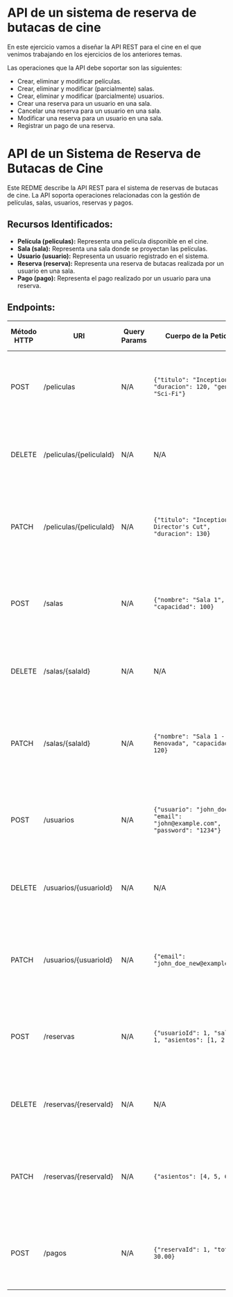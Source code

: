 # API de un sistema de reserva de butacas de cine

En este ejercicio vamos a diseñar la API REST para el cine en el que venimos trabajando en los ejercicios de los anteriores temas.

Las operaciones que la API debe soportar son las siguientes:

- Crear, eliminar y modificar películas.
- Crear, eliminar y modificar (parcialmente) salas.
- Crear, eliminar y modificar (parcialmente) usuarios.
- Crear una reserva para un usuario en una sala.
- Cancelar una reserva para un usuario en una sala.
- Modificar una reserva para un usuario en una sala.
- Registrar un pago de una reserva.

# API de un Sistema de Reserva de Butacas de Cine

Este REDME describe la API REST para el sistema de reservas de butacas de cine. La API soporta operaciones relacionadas con la gestión de películas, salas, usuarios, reservas y pagos.

## Recursos Identificados:
- **Película (peliculas):** Representa una película disponible en el cine.
- **Sala (sala):** Representa una sala donde se proyectan las películas.
- **Usuario (usuario):** Representa un usuario registrado en el sistema.
- **Reserva (reserva):** Representa una reserva de butacas realizada por un usuario en una sala.
- **Pago (pago):** Representa el pago realizado por un usuario para una reserva.

## Endpoints:

| Método HTTP | URI | Query Params  | Cuerpo de la Petición | Cuerpo de la Respuesta | Códigos de Respuesta |
|-------------|----------------------------------|---------------|---------------------------------------------------------------------------|-------------------------------------------------------------------------------------------|-------------------------------------------------------------|
| POST  | /peliculas | N/A | `{"titulo": "Inception", "duracion": 120, "genero": "Sci-Fi"}` | `{"peliculaId": 1, "titulo": "Inception", "duracion": 120, "genero": "Sci-Fi"}`| 201 Created<br/>400 Bad Request<br/>500 Internal Server Error |
| DELETE| /peliculas/{peliculaId}| N/A | N/A | `{"mensaje": "pelicula eliminada"}`                                                                                           | 200 OK<br/>404 Not Found<br/>500 Internal Server Error        |
| PATCH | /peliculas/{peliculaId}| N/A | `{"titulo": "Inception - Director's Cut", "duracion": 130}`| `{"peliculaId": 1, "titulo": "Inception - Director's Cut", "duracion": 130, "genero": "Sci-Fi"}`  | 200 OK<br/>400 Bad Request<br/>404 Not Found<br/>500 Internal Server Error |
| POST  | /salas   | N/A | `{"nombre": "Sala 1", "capacidad": 100}`  | `{"salaId": 1, "nombre": "Sala 1", "capacidad": 100}`| 201 Created<br/>400 Bad Request<br/>500 Internal Server Error |
| DELETE| /salas/{salaId}| N/A| N/A | `{"mensaje": "sala eliminada"}`  | 200 OK<br/>404 Not Found<br/>500 Internal Server Error  |
| PATCH | /salas/{salaId}| N/A | `{"nombre": "Sala 1 - Renovada", "capacidad": 120}`   | `{"salaId": 1, "nombre": "Sala 1 - Renovada", "capacidad": 120}`| 200 OK<br/>400 Bad Request<br/>404 Not Found<br/>500 Internal Server Error |
| POST  | /usuarios   | N/A | `{"usuario": "john_doe", "email": "john@example.com", "password": "1234"}` | `{"usuarioId": 1, "usuario": "john_doe", "email": "john@example.com"}` | 201 Created<br/>400 Bad Request<br/>500 Internal Server Error |
| DELETE| /usuarios/{usuarioId}| N/A | N/A | `{"mensaje": "usuario eliminada"}`  | 200 OK<br/>404 Not Found<br/>500 Internal Server Error  |
| PATCH | /usuarios/{usuarioId}| N/A | `{"email": "john_doe_new@example.com"}`| `{"usuarioId": 1, "usuario": "john_doe", "email": "john_doe_new@example.com"}`   | 200 OK<br/>400 Bad Request<br/>404 Not Found<br/>500 Internal Server Error |
| POST  | /reservas  | N/A | `{"usuarioId": 1, "salaId": 1, "asientos": [1, 2, 3]}`   | `{"reservaId": 1, "usuarioId": 1, "salaId": 1, "asientos": [1, 2, 3], "estado": "confirmado"}`   | 201 Created<br/>400 Bad Request<br/>500 Internal Server Error |
| DELETE| /reservas/{reservaId}| N/A | N/A | `{"mensaje": "Reserva cancelada"}` | 200 OK<br/>404 Not Found<br/>500 Internal Server Error  |
| PATCH | /reservas/{reservaId}| N/A | `{"asientos": [4, 5, 6]}`| `{"reservaId": 1, "usuarioId": 1, "salaId": 1, "asientos": [4, 5, 6], "estado": "modificado"}`| 200 OK<br/>400 Bad Request<br/>404 Not Found<br/>500 Internal Server Error |
| POST  | /pagos| N/A | `{"reservaId": 1, "total": 30.00}` | `{"pagoId": 1, "reservaId": 1, "total": 30.00, "estado": "pagado"}` | 201 Created<br/>400 Bad Request<br/>500 Internal Server Error |